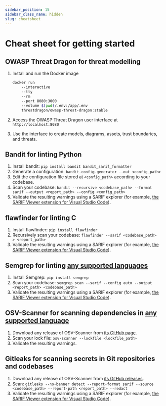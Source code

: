 ```yaml
---
sidebar_position: 15
sidebar_class_name: hidden
slug: cheatsheet
---
```


# Cheat sheet for getting started

## OWASP Threat Dragon for threat modelling

1. Install and run the Docker image

    ```bash
    docker run
        --interactive
        --tty
        --rm
        --port 8080:3000
        --volume $(pwd)/.env:/app/.env
        threatdragon/owasp-threat-dragon:stable
    ```

2. Access the OWASP Threat Dragon user interface at `http://localhost:8080`
3. Use the interface to create models, diagrams, assets, trust boundaries, and threats.

## Bandit for linting Python

1. Install bandit: `pip install bandit bandit_sarif_formatter`
2. Generate a configuration: `bandit-config-generator --out <config_path>`
3. Edit the configuration file stored at `<config_path>` according to your codebase.
4. Scan your codebase: `bandit --recursive <codebase_path> --format sarif --output <report_path> --config <config_path>`
5. Validate the resulting warnings using a SARIF explorer (for example, [the SARIF Viewer extension for Visual Studio Code](https://marketplace.visualstudio.com/items?itemName=MS-SarifVSCode.sarif-viewer)).

## flawfinder for linting C

1. Install flawfinder: `pip install flawfinder`
2. Recursively scan your codebase: `flawfinder --sarif <codebase_path> > <report_path>`
3. Validate the resulting warnings using a SARIF explorer (for example, [the SARIF Viewer extension for Visual Studio Code](https://marketplace.visualstudio.com/items?itemName=MS-SarifVSCode.sarif-viewer)).

## Semgrep for linting [any supported languages](https://semgrep.dev/docs/supported-languages/)

1. Install Semgrep: `pip install semgrep`
2. Scan your codebase: `semgrep scan --sarif --config auto --output <report_path> <codebase_path>`
3. Validate the resulting warnings using a SARIF explorer (for example, [the SARIF Viewer extension for Visual Studio Code](https://marketplace.visualstudio.com/items?itemName=MS-SarifVSCode.sarif-viewer)).

## OSV-Scanner for scanning dependencies in [any supported language](https://google.github.io/osv-scanner/supported-languages-and-lockfiles/)

1. Download any release of OSV-Scanner from [its GitHub page](https://github.com/google/osv-scanner/releases).
2. Scan your lock file: `osv-scanner --lockfile <lockfile_path>`
3. Validate the resulting warnings.

## Gitleaks for scanning secrets in Git repositories and codebases

1. Download any release of OSV-Scanner from [its GitHub releases](https://github.com/gitleaks/gitleaks/releases).
2. Scan: `gitleaks --no-banner detect --report-format sarif --source <codebase_path> --report-path <report_path> --redact`
3. Validate the resulting warnings using a SARIF explorer (for example, [the SARIF Viewer extension for Visual Studio Code](https://marketplace.visualstudio.com/items?itemName=MS-SarifVSCode.sarif-viewer)).
